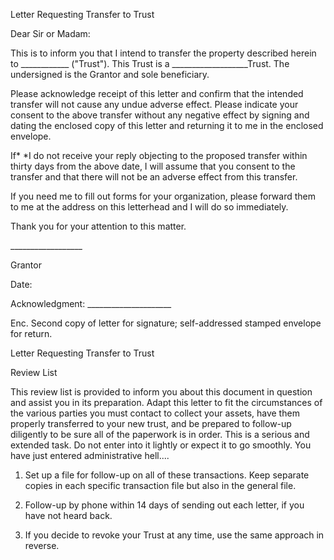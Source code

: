 Letter Requesting Transfer to Trust

Dear Sir or Madam:

This is to inform you that I intend to transfer the property described
herein to \_\_\_\_\_\_\_\_\_\_\_\_ ("Trust"). This Trust is a
\_\_\_\_\_\_\_\_\_\_\_\_\_\_\_\_\_\_\_Trust. The undersigned is the
Grantor and sole beneficiary.

Please acknowledge receipt of this letter and confirm that the intended
transfer will not cause any undue adverse effect. Please indicate your
consent to the above transfer without any negative effect by signing and
dating the enclosed copy of this letter and returning it to me in the
enclosed envelope.

If* *I do not receive your reply objecting to the proposed transfer
within thirty days from the above date, I will assume that you consent
to the transfer and that there will not be an adverse effect from this
transfer.

If you need me to fill out forms for your organization, please forward
them to me at the address on this letterhead and I will do so
immediately.

Thank you for your attention to this matter.

\_\_\_\_\_\_\_\_\_\_\_\_\_\_\_\_\_\_

Grantor

Date:

Acknowledgment: \_\_\_\_\_\_\_\_\_\_\_\_\_\_\_\_\_\_\_\_\_

Enc. Second copy of letter for signature; self-addressed stamped
envelope for return.

Letter Requesting Transfer to Trust

Review List

This review list is provided to inform you about this document in
question and assist you in its preparation. Adapt this letter to fit the
circumstances of the various parties you must contact to collect your
assets, have them properly transferred to your new trust, and be
prepared to follow-up diligently to be sure all of the paperwork is in
order. This is a serious and extended task. Do not enter into it lightly
or expect it to go smoothly. You have just entered administrative
hell\....

1.  Set up a file for follow-up on all of these transactions. Keep
    separate copies in each specific transaction file but also in the
    general file.

2.  Follow-up by phone within 14 days of sending out each letter, if you
    have not heard back.

3.  If you decide to revoke your Trust at any time, use the same
    approach in reverse.
